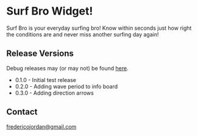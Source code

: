 # Surf Bro Widget!
Surf Bro is your everyday surfing bro! Know within seconds just how right the conditions are and never miss another surfing day again!

## Release Versions
Debug releases may (or may not) be found [here](http://tinyurl.com/surfbro).
* 0.1.0 - Initial test release
* 0.2.0 - Adding wave period to info board
* 0.3.0 - Adding direction arrows

## Contact
fredericojordan@gmail.com
